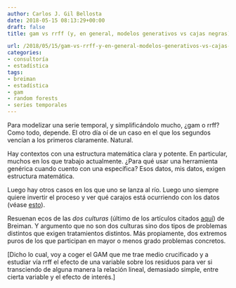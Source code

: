```yaml
---
author: Carlos J. Gil Bellosta
date: 2018-05-15 08:13:29+00:00
draft: false
title: gam vs rrff (y, en general, modelos generativos vs cajas negras)

url: /2018/05/15/gam-vs-rrff-y-en-general-modelos-generativos-vs-cajas-negras/
categories:
- consultoría
- estadística
tags:
- breiman
- estadística
- gam
- random forests
- series temporales
---
```


Para modelizar una serie temporal, y simplificándolo mucho, ¿gam o rrff? Como todo, depende. El otro día oí de un caso en el que los segundos vencían a los primeros claramente. Natural.

Hay contextos con una estructura matemática clara y potente. En particular, muchos en los que trabajo actualmente. ¿Para qué usar una herramienta genérica cuando cuento con una específica? Esos datos, mis datos, exigen estructura matemática.

Luego hay otros casos en los que uno se lanza al río. Luego uno siempre quiere invertir el proceso y ver qué carajos está ocurriendo con los datos (véase [esto](https://shiring.github.io/machine_learning/2017/04/23/lime)).

Resuenan ecos de las _dos culturas_ (último de los artículos citados [aquí](https://www.datanalytics.com/2012/01/25/limpieza-de-cartera-y-miscelanea-de-articulos/)) de Breiman. Y argumento que no son dos culturas sino dos tipos de problemas distintos que exigen tratamientos distintos. Más propiamente, dos extremos puros de los que participan en mayor o menos grado problemas concretos.

[Dicho lo cual, voy a coger el GAM que me trae medio crucificado y a estudiar vía rrff el efecto de una variable sobre los residuos para ver si transciendo de alguna manera la relación lineal, demasiado simple, entre cierta variable y el efecto de interés.]
